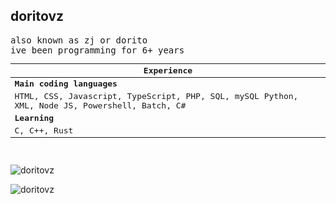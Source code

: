 <!-- 
Filename: README.md
doritovz/README.md
-->
<h2 align="left">doritovz</h2>
<p align="left">
<samp>
also known as zj or dorito<br>
ive been programming for 6+ years
<table class="tg">
<thead>
  <tr>
    <th class="tg-0pky">Experience</th>
  </tr>
</thead>
<tbody>
  <tr>
   <td class="tg-0pky"><span style="font-weight:bold"><b>Main coding languages</b></span></td>
  </tr>
  <tr>
    <td class="tg-0pky">HTML, CSS, Javascript, TypeScript, PHP, SQL, mySQL Python, XML, Node JS, Powershell, Batch, C#</td>
  </tr>
  <tr>
   <td class="tg-0pky"><span style="font-weight:bold"><b>Learning</b></span></td>
  </tr>
  <tr>
    <td class="tg-0pky">C, C++, Rust</td>
  </tr>
</tbody>
</table>

 <br>
 
<p><img src="https://github-readme-stats.vercel.app/api/top-langs?username=doritovz&show_icons=true&locale=en&layout=compact&theme=chartreuse-dark" alt="doritovz" /></p>
<p><img src="https://github-readme-stats.vercel.app/api?username=doritovz&show_icons=true&locale=en&theme=chartreuse-dark" alt="doritovz" /></p>
 
</samp>
 </p>
